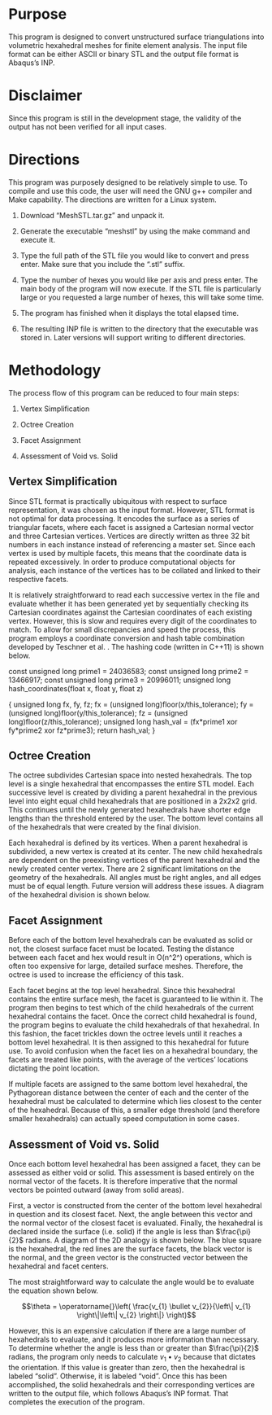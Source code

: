 Purpose
=======

This program is designed to convert unstructured surface triangulations
into volumetric hexahedral meshes for finite element analysis. The input
file format can be either ASCII or binary STL and the output file format
is Abaqus’s INP.

Disclaimer
==========

Since this program is still in the development stage, the validity of
the output has not been verified for all input cases.

Directions
==========

This program was purposely designed to be relatively simple to use. To
compile and use this code, the user will need the GNU g++ compiler and
Make capability. The directions are written for a Linux system.

1.  Download “MeshSTL.tar.gz” and unpack it.

2.  Generate the executable “meshstl” by using the make command and
    execute it.

3.  Type the full path of the STL file you would like to convert and
    press enter. Make sure that you include the “.stl” suffix.

4.  Type the number of hexes you would like per axis and press enter.
    The main body of the program will now execute. If the STL file is
    particularly large or you requested a large number of hexes, this
    will take some time.

5.  The program has finished when it displays the total elapsed time.

6.  The resulting INP file is written to the directory that the
    executable was stored in. Later versions will support writing to
    different directories.

Methodology
===========

The process flow of this program can be reduced to four main steps:

1.  Vertex Simplification

2.  Octree Creation

3.  Facet Assignment

4.  Assessment of Void vs. Solid

Vertex Simplification
---------------------

Since STL format is practically ubiquitous with respect to surface
representation, it was chosen as the input format. However, STL format
is not optimal for data processing. It encodes the surface as a series
of triangular facets, where each facet is assigned a Cartesian normal
vector and three Cartesian vertices. Vertices are directly written as
three 32 bit numbers in each instance instead of referencing a master
set. Since each vertex is used by multiple facets, this means that the
coordinate data is repeated excessively. In order to produce
computational objects for analysis, each instance of the vertices has to
be collated and linked to their respective facets.

It is relatively straightforward to read each successive vertex in the
file and evaluate whether it has been generated yet by sequentially
checking its Cartesian coordinates against the Cartesian coordinates of
each existing vertex. However, this is slow and requires every digit of
the coordinates to match. To allow for small discrepancies and speed the
process, this program employs a coordinate conversion and hash table
combination developed by Teschner et al. . The hashing code (written in
C++11) is shown below.

const unsigned long prime1 = 24036583;
const unsigned long prime2 = 13466917;
const unsigned long prime3 = 20996011;
unsigned long hash\_coordinates(float x, float y, float z)

{
	unsigned long fx, fy, fz;
	fx = (unsigned long)floor(x/this\_tolerance);
	fy = (unsigned long)floor(y/this\_tolerance);
	fz = (unsigned long)floor(z/this\_tolerance);
	unsigned long hash\_val = (fx\*prime1 xor fy\*prime2 xor fz\*prime3);
	return hash\_val;
}

Octree Creation
---------------

The octree subdivides Cartesian space into nested hexahedrals. The top
level is a single hexahedral that encompasses the entire STL model. Each
successive level is created by dividing a parent hexahedral in the
previous level into eight equal child hexahedrals that are positioned in
a 2x2x2 grid. This continues until the newly generated hexahedrals have
shorter edge lengths than the threshold entered by the user. The bottom
level contains all of the hexahedrals that were created by the final
division.

Each hexahedral is defined by its vertices. When a parent hexahedral is
subdivided, a new vertex is created at its center. The new child
hexahedrals are dependent on the preexisting vertices of the parent
hexahedral and the newly created center vertex. There are 2 significant
limitations on the geometry of the hexahedrals. All angles must be right
angles, and all edges must be of equal length. Future version will
address these issues. A diagram of the hexahedral division is shown
below.

Facet Assignment
----------------

Before each of the bottom level hexahedrals can be evaluated as solid or
not, the closest surface facet must be located. Testing the distance
between each facet and hex would result in O(n^2^) operations, which is
often too expensive for large, detailed surface meshes. Therefore, the
octree is used to increase the efficiency of this task.

Each facet begins at the top level hexahedral. Since this hexahedral
contains the entire surface mesh, the facet is guaranteed to lie within
it. The program then begins to test which of the child hexahedrals of
the current hexahedral contains the facet. Once the correct child
hexahedral is found, the program begins to evaluate the child
hexahedrals of that hexahedral. In this fashion, the facet trickles down
the octree levels until it reaches a bottom level hexahedral. It is then
assigned to this hexahedral for future use. To avoid confusion when the
facet lies on a hexahedral boundary, the facets are treated like points,
with the average of the vertices’ locations dictating the point
location.

If multiple facets are assigned to the same bottom level hexahedral, the
Pythagorean distance between the center of each and the center of the
hexahedral must be calculated to determine which lies closest to the
center of the hexahedral. Because of this, a smaller edge threshold (and
therefore smaller hexahedrals) can actually speed computation in some
cases.

Assessment of Void vs. Solid
----------------------------

Once each bottom level hexahedral has been assigned a facet, they can be
assessed as either void or solid. This assessment is based entirely on
the normal vector of the facets. It is therefore imperative that the
normal vectors be pointed outward (away from solid areas).

First, a vector is constructed from the center of the bottom level
hexahedral in question and its closest facet. Next, the angle between
this vector and the normal vector of the closest facet is evaluated.
Finally, the hexahedral is declared inside the surface (i.e. solid) if
the angle is less than $\frac{\pi}{2}$ radians. A diagram of the 2D
analogy is shown below. The blue square is the hexahedral, the red lines
are the surface facets, the black vector is the normal, and the green
vector is the constructed vector between the hexahedral and facet
centers.

The most straightforward way to calculate the angle would be to evaluate
the equation shown below.

$$\theta = \operatorname{}\left( \frac{v_{1} \bullet v_{2}}{\left\| v_{1} \right\|\left\| v_{2} \right\|} \right)$$

However, this is an expensive calculation if there are a large number of
hexahedrals to evaluate, and it produces more information than
necessary. To determine whether the angle is less than or greater than
$\frac{\pi}{2}$ radians, the program only needs to calculate
$v_{1} \bullet v_{2}$ because that dictates the orientation. If this
value is greater than zero, then the hexahedral is labeled “solid”.
Otherwise, it is labeled “void”. Once this has been accomplished, the
solid hexahedrals and their corresponding vertices are written to the
output file, which follows Abaqus’s INP format. That completes the
execution of the program.

